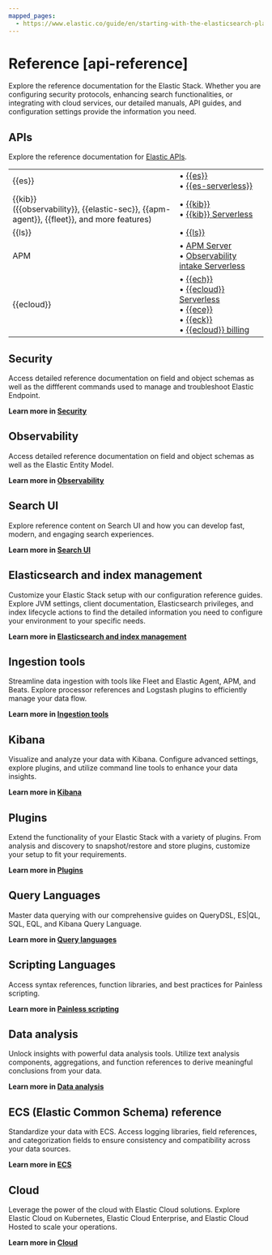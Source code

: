 ```yaml
---
mapped_pages:
  - https://www.elastic.co/guide/en/starting-with-the-elasticsearch-platform-and-its-solutions/current/api-reference.html
---
```


# Reference [api-reference]

Explore the reference documentation for the Elastic Stack. Whether you are configuring security protocols, enhancing search functionalities, or integrating with cloud services, our detailed manuals, API guides, and configuration settings provide the information you need.

## APIs
Explore the reference documentation for [Elastic APIs]({{apis}}).

|     |     |
| --- | --- |
| {{es}} | • [{{es}}]({{es-apis}})<br>• [{{es-serverless}}]({{es-serverless-apis}})<br> |
| {{kib}}<br>({{observability}}, {{elastic-sec}}, {{apm-agent}}, {{fleet}}, and more features) | • [{{kib}}]({{kib-apis}})<br>• [{{kib}} Serverless]({{kib-serverless-apis}})<br> |
| {{ls}} | • [{{ls}}]({{ls-apis}})<br> |
| APM | • [APM Server](/solutions/observability/apm/apm-server-api.md)<br>• [Observability intake Serverless]({{intake-apis}})<br> |
| {{ecloud}} | • [{{ech}}]({{cloud-apis}})<br>• [{{ecloud}} Serverless]({{cloud-serverless-apis}})<br>• [{{ece}}]({{ece-apis}})<br>• [{{eck}}](cloud-on-k8s://reference/api-docs.md)<br>• [{{ecloud}} billing]({{cloud-billing-apis}})<br> |

## Security

Access detailed reference documentation on field and object schemas as well as the diffferent commands used to manage and troubleshoot Elastic Endpoint.

**Learn more in [Security](security/index.md)**

## Observability

Access detailed reference documentation on field and object schemas as well as the Elastic Entity Model.

**Learn more in [Observability](observability/index.md)**

## Search UI

Explore reference content on Search UI and how you can develop fast, modern, and engaging search experiences.

**Learn more in [Search UI](search-ui://reference/index.md)**

## Elasticsearch and index management

Customize your Elastic Stack setup with our configuration reference guides. Explore JVM settings, client documentation, Elasticsearch privileges, and index lifecycle actions to find the detailed information you need to configure your environment to your specific needs.

**Learn more in [Elasticsearch and index management](elasticsearch://reference/index.md)**

## Ingestion tools

Streamline data ingestion with tools like Fleet and Elastic Agent, APM, and Beats. Explore processor references and Logstash plugins to efficiently manage your data flow.

**Learn more in [Ingestion tools](ingestion-tools/index.md)**

## Kibana

Visualize and analyze your data with Kibana. Configure advanced settings, explore plugins, and utilize command line tools to enhance your data insights.

**Learn more in [Kibana](kibana://reference/index.md)**

## Plugins

Extend the functionality of your Elastic Stack with a variety of plugins. From analysis and discovery to snapshot/restore and store plugins, customize your setup to fit your requirements.

**Learn more in [Plugins](elasticsearch://reference/elasticsearch-plugins/index.md)**

## Query Languages

Master data querying with our comprehensive guides on QueryDSL, ES|QL, SQL, EQL, and Kibana Query Language. 

**Learn more in [Query languages](elasticsearch://reference/query-languages/index.md)**

## Scripting Languages

Access syntax references, function libraries, and best practices for Painless scripting.

**Learn more in [Painless scripting](elasticsearch://reference/scripting-languages/painless/painless.md)**

## Data analysis

Unlock insights with powerful data analysis tools. Utilize text analysis components, aggregations, and function references to derive meaningful conclusions from your data.

**Learn more in [Data analysis](data-analysis/index.md)**

## ECS (Elastic Common Schema) reference

Standardize your data with ECS. Access logging libraries, field references, and categorization fields to ensure consistency and compatibility across your data sources.

**Learn more in [ECS](ecs://reference/index.md)**

## Cloud

Leverage the power of the cloud with Elastic Cloud solutions. Explore Elastic Cloud on Kubernetes, Elastic Cloud Enterprise, and Elastic Cloud Hosted to scale your operations.

**Learn more in [Cloud](cloud://reference/index.md)**



